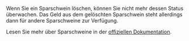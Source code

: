 Wenn Sie ein Sparschwein löschen, können Sie nicht mehr dessen Status überwachen. Das Geld aus dem gelöschten Sparschwein steht allerdings dann für andere Sparschweine zur Verfügung.

Lesen Sie mehr über Sparschweine in der [offiziellen Dokumentation](https://docs.firefly-iii.org/advanced-concepts/piggies).